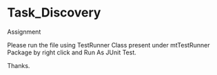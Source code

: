# Task_Discovery
Assignment

Please run the file using TestRunner Class present under mtTestRunner Package by right click and Run As JUnit Test.

Thanks.
